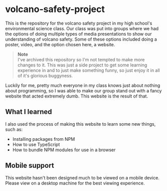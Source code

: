# volcano-safety-project
This is the repository for the volcano safety project in my high school's environmental science class. Our class was put into groups where we had the options of doing multiple types of media presentations to show our understanding of volcano safety. Some of these options included doing a poster, video, and the option chosen here, a website.

> **Note**   
> I've archived this repository so I'm not tempted to make more changes to it. This was just a side project to get some learning experience in and to just make something funny, so just enjoy it in all of it's glorious buggyness.

Luckily for me, pretty much everyone in my class knows just about nothing about programming, so I was able to make our group stand out with a fancy website that acted extremely dumb. This website is the result of that.

## What I learned
I also used the process of making this website to learn some new things, such as:

- Installing packages from NPM
- How to use TypeScript
- How to bundle NPM modules for use in a browser

## Mobile support
This website hasn't been designed much to be viewed on a mobile device. Please view on a desktop machine for the best viewing experience.
